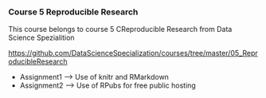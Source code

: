 ### Course 5 Reproducible Research

This course belongs to course 5 CReproducible Research from Data Science Spezialition

https://github.com/DataScienceSpecialization/courses/tree/master/05_ReproducibleResearch

  * Assignment1 --> Use of knitr and RMarkdown
  * Assignment2 --> Use of RPubs for free public hosting
